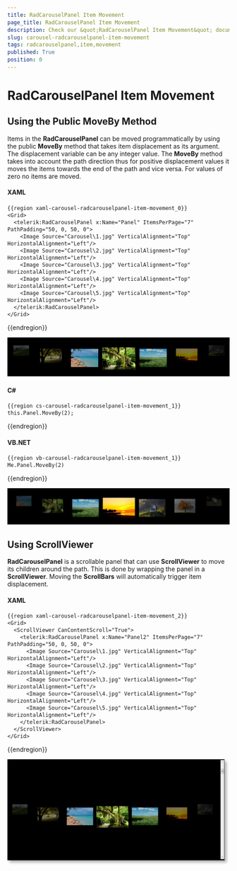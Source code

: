 ```yaml
---
title: RadCarouselPanel Item Movement
page_title: RadCarouselPanel Item Movement
description: Check our &quot;RadCarouselPanel Item Movement&quot; documentation article for the RadCarousel {{ site.framework_name }} control.
slug: carousel-radcarouselpanel-item-movement
tags: radcarouselpanel,item,movement
published: True
position: 0
---
```


# RadCarouselPanel Item Movement

## Using the Public MoveBy Method

Items in the __RadCarouselPanel__ can be moved programmatically by using the public __MoveBy__ method that takes item displacement as its argument. The displacement variable can be any integer value. The __MoveBy__ method takes into account the path direction thus for positive displacement values it moves the items towards the end of the path and vice versa. For values of zero no items are moved. 

#### __XAML__

	{{region xaml-carousel-radcarouselpanel-item-movement_0}}
	<Grid>
	  <telerik:RadCarouselPanel x:Name="Panel" ItemsPerPage="7" PathPadding="50, 0, 50, 0">
	    <Image Source="Carousel\1.jpg" VerticalAlignment="Top" HorizontalAlignment="Left"/>
	    <Image Source="Carousel\2.jpg" VerticalAlignment="Top" HorizontalAlignment="Left"/>
	    <Image Source="Carousel\3.jpg" VerticalAlignment="Top" HorizontalAlignment="Left"/>
	    <Image Source="Carousel\4.jpg" VerticalAlignment="Top" HorizontalAlignment="Left"/>
	    <Image Source="Carousel\5.jpg" VerticalAlignment="Top" HorizontalAlignment="Left"/>
	  </telerik:RadCarouselPanel>
	</Grid>
{{endregion}}

![WPF RadCarousel RadCarouselPanel Item Movement](images/CarouselPanelMovement_01.png)

#### __C#__

	{{region cs-carousel-radcarouselpanel-item-movement_1}}
	this.Panel.MoveBy(2);
{{endregion}}

#### __VB.NET__

	{{region vb-carousel-radcarouselpanel-item-movement_1}}
	Me.Panel.MoveBy(2)
{{endregion}}

![WPF RadCarousel RadCarouselPanel Item Movement after MoveBy](images/CarouselPanelMovement_02.png)

## Using ScrollViewer

__RadCarouselPanel__ is a scrollable panel that can use __ScrollViewer__ to move its children around the path. This is done by wrapping the panel in a __ScrollViewer__. Moving the __ScrollBars__ will automatically trigger item displacement.

#### __XAML__

	{{region xaml-carousel-radcarouselpanel-item-movement_2}}
	<Grid>
	  <ScrollViewer CanContentScroll="True">
	    <telerik:RadCarouselPanel x:Name="Panel2" ItemsPerPage="7" PathPadding="50, 0, 50, 0">
	      <Image Source="Carousel\1.jpg" VerticalAlignment="Top" HorizontalAlignment="Left"/>
	      <Image Source="Carousel\2.jpg" VerticalAlignment="Top" HorizontalAlignment="Left"/>
	      <Image Source="Carousel\3.jpg" VerticalAlignment="Top" HorizontalAlignment="Left"/>
	      <Image Source="Carousel\4.jpg" VerticalAlignment="Top" HorizontalAlignment="Left"/>
	      <Image Source="Carousel\5.jpg" VerticalAlignment="Top" HorizontalAlignment="Left"/>
	    </telerik:RadCarouselPanel>
	  </ScrollViewer>
	</Grid>
{{endregion}}

![WPF RadCarousel RadCarouselPanel Item Movement via ScrollViewer](images/CarouselPanelMovement_03_thumb.png)